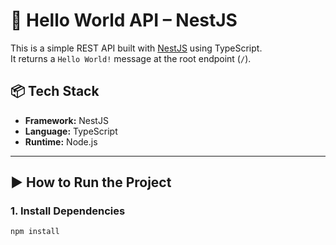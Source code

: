 # 🚀 Hello World API – NestJS

This is a simple REST API built with [NestJS](https://nestjs.com/) using TypeScript.  
It returns a `Hello World!` message at the root endpoint (`/`).
## 📦 Tech Stack

- **Framework:** NestJS
- **Language:** TypeScript
- **Runtime:** Node.js

---

## ▶️ How to Run the Project

### 1. Install Dependencies

```bash
npm install

